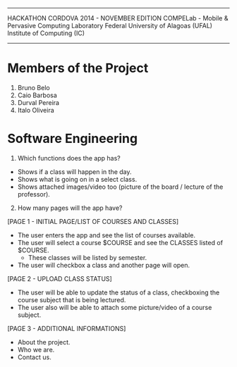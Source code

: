 ---------------------------------------------------

HACKATHON CORDOVA 2014 - NOVEMBER EDITION
COMPELab - Mobile & Pervasive Computing Laboratory 
Federal University of Alagoas (UFAL) 
Institute of Computing (IC) 

---------------------------------------------------

# Members of the Project 
1. Bruno Belo 
2. Caio Barbosa 
3. Durval Pereira 
4. Italo Oliveira 

# Software Engineering
1. Which functions does the app has?
- Shows if a class will happen in the day.
- Shows what is going on in a select class.
- Shows attached images/video too (picture of the board / lecture of the professor).

2. How many pages will the app have?

[PAGE 1 - INITIAL PAGE/LIST OF COURSES AND CLASSES]
- The user enters the app and see the list of courses available.
- The user will select a course $COURSE and see the CLASSES listed of $COURSE.
  - These classes will be listed by semester.
- The user will checkbox a class and another page will open.

[PAGE 2 - UPLOAD CLASS STATUS]
- The user will be able to update the status of a class, checkboxing the course subject that is being lectured.
- The user also will be able to attach some picture/video of a course subject.

[PAGE 3 - ADDITIONAL INFORMATIONS]
- About the project.
- Who we are.
- Contact us.
